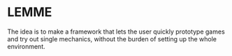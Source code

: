 # LEMME
The idea is to make a framework that lets the user quickly prototype games and try out single mechanics, without the burden of setting up the whole environment.
